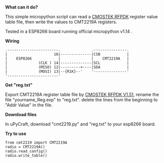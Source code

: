 **What can it do?**

This simple micropython script can read a [CMOSTEK RFPDK](http://www.hoperf.cn/ic/rf_receiver/CMT2219A.html) register value table file, then write the values  to CMT2219A  registers.

Tested in a ESP8266 board running official micropython v1.14 .

**Wiring**

```
.-----------------------.              .---------------.
|                     16|--------------|CSB            |
|    ESP8266            |              |    CMT2219A   |
|              (CLK ) 14|--------------|SCL            |
|              (MISO) 12|---------+----|SDA            |
|              (MOSI) 13|--{R1K}--'    '---------------'
'-----------------------'
```



**Get "reg.txt"**

Export CMT2219A register table file by [CMOSTEK RFPDK V1.51](http://www.hoperf.cn/ic/rf_receiver/CMT2219A.html), rename the file "yourname_Reg.exp" to "reg.txt". delete the lines from the beginning to "Addr	Value" in the file.



**Download files**

In uPyCraft, download "cmt2219.py" and "reg.txt" to your esp8266 board.



**Try to use**

```
from cmt2219 import CMT2219A
radio = CMT2219A()
radio.read_config()
radio.write_table()
```

